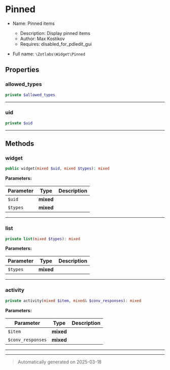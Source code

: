 
# Pinned

* Name: Pinned items
  * Description: Display pinned items
  * Author: Max Kostikov
  * Requires: disabled_for_pdledit_gui



* Full name: `\Zotlabs\Widget\Pinned`



## Properties


### allowed_types



```php
private $allowed_types
```






***

### uid



```php
private $uid
```






***

## Methods


### widget



```php
public widget(mixed $uid, mixed $types): mixed
```








**Parameters:**

| Parameter | Type | Description |
|-----------|------|-------------|
| `$uid` | **mixed** |  |
| `$types` | **mixed** |  |





***

### list



```php
private list(mixed $types): mixed
```








**Parameters:**

| Parameter | Type | Description |
|-----------|------|-------------|
| `$types` | **mixed** |  |





***

### activity



```php
private activity(mixed $item, mixed& $conv_responses): mixed
```








**Parameters:**

| Parameter | Type | Description |
|-----------|------|-------------|
| `$item` | **mixed** |  |
| `$conv_responses` | **mixed** |  |





***


***
> Automatically generated on 2025-03-18
